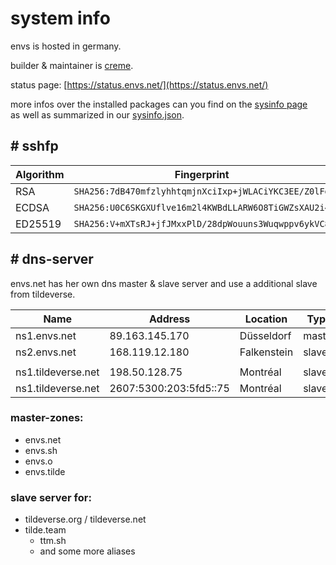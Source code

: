 # system info

envs is hosted in germany.

builder & maintainer is [creme](https://envs.net/~creme/).

status page: [https://status.envs.net/](https://status.envs.net/)

more infos over the installed packages can you find on the [sysinfo page](https://envs.net/sysinfo/)<br />
as well as summarized in our [sysinfo.json](https://envs.net/sysinfo.json).

## # sshfp

| Algorithm | Fingerprint |
| --- | --- |
| RSA       | `SHA256:7dB470mfzlyhhtqmjnXciIxp+jWLACiYKC3EE/Z0lFg` |
| ECDSA     | `SHA256:U0C6SKGXUflve16m2l4KWBdLLARW6O8TiGWZsXAU2i4` |
| ED25519   | `SHA256:V+mXTsRJ+jfJMxxPlD/28dpWouuns3Wuqwppv6ykVC8` |

## # dns-server
envs.net has her own dns master & slave server and use a additional slave from tildeverse.

| Name | Address | Location | Type |
| --- | --- | --- | --- |
| ns1.envs.net       | 89.163.145.170         | Düsseldorf  | master |
| ns2.envs.net       | 168.119.12.180         | Falkenstein | slave  |
| | | | |
| ns1.tildeverse.net | 198.50.128.75          | Montréal    | slave  |
| ns1.tildeverse.net | 2607:5300:203:5fd5::75 | Montréal    | slave  |

### master-zones:
- envs.net
- envs.sh
- envs.o
- envs.tilde

### slave server for:
- tildeverse.org / tildeverse.net
- tilde.team
    - ttm.sh
    - and some more aliases
